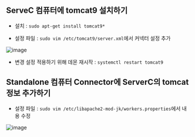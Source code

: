 
## ServeC 컴퓨터에 tomcat9 설치하기

- 설치 : `sudo apt-get install tomcat9*`

- 설정 파일 : `sudo vim /etc/tomcat9/server.xml`에서 커넥터 설정 추가

![image](https://user-images.githubusercontent.com/77392444/113952618-f4fda000-9850-11eb-8d1d-eb6edfe91429.png)

- 변경 설정 적용하기 위해 데몬 재시작 : `systemctl restart tomcat9`

## Standalone 컴퓨터 Connector에 ServerC의 tomcat 정보 추가하기

- 설정 파일 : `sudo vim /etc/libapache2-mod-jk/workers.properties`에서 내용 수정

![image](https://user-images.githubusercontent.com/77392444/113952687-18c0e600-9851-11eb-87d4-0308484f4528.png)

